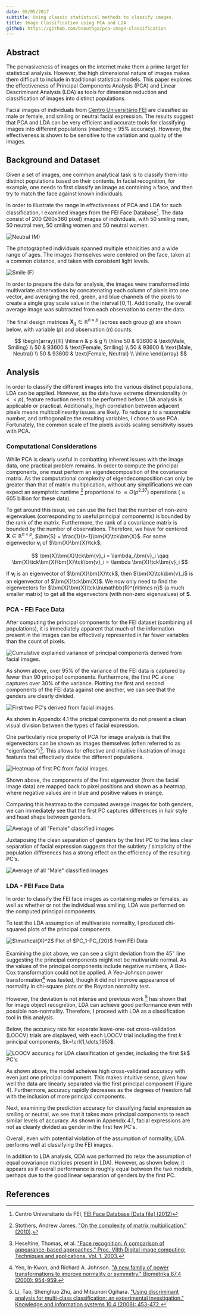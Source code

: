 ```yaml
---
date: 08/05/2017
subtitle: Using classic statistical methods to classify images.
title: Image Classification using PCA and LDA
github: https://github.com/bsouthga/pca-image-classification
---
```



## Abstract

The pervasiveness of images on the internet make them a prime target for statistical analysis. However, the high dimensional nature of images makes them difficult to include in traditional statistical models. This paper explores the effectiveness of Principal Components Analysis (PCA) and Linear Descriminant Analysis (LDA) as tools for dimension reduction and classification of images into distinct populations. 

Facial images of individuals from [Centro Universitário FEI](https://portal.fei.edu.br/) are classified as male or female, and smiling or neutral facial expression. The results suggest that PCA and LDA can be very efficient and accurate tools for classifying images into different populations (reaching $\approx$ 95% accuracy). However, the effectiveness is shown to be sensitive to the variation and quality of the images.

## Background and Dataset

Given a set of images, one common analytical task is to classify them into distinct populations based on their contents. In facial recognition, for example, one needs to first classify an image as containing a face, and then try to match the face against known individuals.

In order to illustrate the range in effectiveness of PCA and LDA for such classification, I examined images from the FEI Face Database[^feifacedatabse]. The data consist of 200 (260x360 pixel) images of individuals, with 50 smiling men, 50 neutral men, 50 smiling women and 50 neutral women.

![Neutral (M)](/assets/images/17a.jpg)

The photographed individuals spanned multiple ethnicities and a wide range of ages. The images themselves were centered on the face, taken at a common distance, and taken with consistent light levels.

![Smile (F)](/assets/images/39b.jpg)

In order to prepare the data for analysis, the images were transformed into multivariate observations by concatenating each column of pixels into one vector, and averaging the red, green, and blue channels of the pixels to create a single gray scale value in the interval $[0,1]$. Additionally, the overall average image was subtracted from each observation to center the data.

The final design matrices $\bm{X}_{g} \in \mathbb{R}^{n\times p}$ (across each group $g$) are shown below, with variable $(p)$ and observation $(n)$ counts.

$$
  \begin{array}{lll}
  \hline
  n & p & g \\
  \hline
   50  & 93600 & \text{Male, Smiling} \\
   50  & 93600 & \text{Female, Smiling} \\
   50  & 93600 & \text{Male, Neutral} \\
   50  & 93600 & \text{Female, Neutral} \\
  \hline
  \end{array}
$$

## Analysis

In order to classify the different images into the various distinct populations, LDA can be applied. However, as the data have extreme dimensionality ($n << p$), feature reduction needs to be performed before LDA analysis is applicable or practical. Additionally, high correlation between adjacent pixels means multicollinearity issues are likely. To reduce $p$ to a reasonable number, and orthogonalize the resulting variables, I chose to use PCA. Fortunately, the common scale of the pixels avoids scaling sensitivity issues with PCA.

### Computational Considerations

While PCA is clearly useful in combatting inherent issues with the image data, one practical problem remains. In order to compute the principal components, one must perform an eigendecomposition of the covariance matrix. As the computational complexity of eigendecomposition can only be greater than that of matrix multiplication, without any simplifications we can expect an asymptotic runtime [^stothers2010complexity] proportional to $\approx O(p^{2.37})$ operations ($\approx 605$ billion for these data).

To get around this issue, we can use the fact that the number of non-zero eigenvalues (corresponding to useful principal components) is bounded by the rank of the matrix. Furthermore, the rank of a covariance matrix is bounded by the number of observations. Therefore, we have for centered $\bm{X}\in\mathbb{R}^{n\times p}$, $\bm{S} = \frac{1}{n-1}\bm{X}\tck\bm{X}$. For some eigenvector $\bm{v}_i$ of $\bm{X}\bm{X}\tck$,

$$
  \bm{X}\bm{X}\tck\bm{v}_i = \lambda_i\bm{v}_i
\qaq      \bm{X}\tck\bm{X}\bm{X}\tck\bm{v}_i = \lambda \bm{X}\tck\bm{v}_i
$$

If $\bm{v}_i$ is an eigenvector of $\bm{X}\bm{X}\tck$, then $\bm{X}\tck\bm{v}_i$ is an eigenvector of $\bm{X}\tck\bm{X}$. We now only need to find the eigenvectors for $\bm{X}\bm{X}\tck\in\mathbb{R}^{n\times n}$ (a much smaller matrix) to get all the eigenvectors (with non-zero eigenvalues) of $\bm{S}$.

### PCA - FEI Face Data

After computing the principal components for the FEI dataset (combining all populations), it is immediately apparent that much of the information present in the images can be effectively represented in far fewer variables than the count of pixels.

![Cumulative explained variance of principal components derived from facial images.](/assets/images/eig_cum_variance.png)

As shown above, over 95% of the variance of the FEI data is captured by fewer than 90 principal components. Furthermore, the first PC alone captures over 30% of the variance. Plotting the first and second components of the FEI data against one another, we can see that the genders are clearly divided.

![First two PC's derived from facial images.](/assets/images/pc_pairs_gender_1_2.png)

As shown in Appendix 4.1 the pricipal components do not present a clean visual division between the types of facial expression.

One particularly nice property of PCA for image analysis is that the eigenvectors can be shown as images themselves (often referred to as "eigenfaces")[^heseltine2003face]. This allows for effective and intuitive illustration of image features that effectively divide the different populations.

![Heatmap of first PC from facial images.](/assets/images/eig_1_heatmap.png)

Shown above, the components of the first eigenvector (from the facial image data) are mapped back to pixel positions and shown as a heatmap, where negative values are in blue and positive values in orange.


Comparing this heatmap to the computed average images for both genders, we can immediately see that the first PC captures differences in hair style and head shape between genders.

![Average of all "Female" classified images](/assets/images/avg_female.jpg)

Juxtaposing the clean separation of genders by the first PC to the less clear separation of facial expression suggests that the subtlety / simplicity of the population differences has a strong effect on the efficiency of the resulting PC's.

![Average of all "Male" classified images](/assets/images/avg_male.jpg)


### LDA - FEI Face Data

In order to classify the FEI face images as containing males or females, as well as whether or not the individual was smiling, LDA was performed on the computed principal components.

To test the LDA assumption of multivariate normality, I produced chi-squared plots of the principal components.

![\$\\mathcal{X}^2\$ Plot of \$PC_1-PC_{20}\$ from FEI Data](/assets/images/chi-squared-face.png)

Examining the plot above, we can see a slight deviation from the $45^{\circ}$ line suggesting the principal components might not be mutivariate normal. As the values of the principal components include negative numbers, A Box-Cox transformation could not be applied. A Yeo-Johnson power transformation[^yeo2000new] was tested, though it did not improve appearance of normality in chi-square plots or the Royston normality test.

However, the deviation is not intense and previous work [^i2006using] has shown that for image object recognition, LDA can achieve good performance even with possible non-normality. Therefore, I proceed with LDA as a classification tool in this analysis.

Below, the accuracy rate for separate leave-one-out cross-validation (LOOCV) trials are displayed, with each LOOCV trial including the first $k$ principal components, $k=\crl{1,\dots,195}$.

![LOOCV accuracy for LDA classification of gender, including the first \$k\$ PC's](/assets/images/loo_lda_gender.png)

As shown above, the model acheives high cross-validated accuracy with even just one principal component. This makes intuitive sense, given how well the data are linearly separated via the first principal component (Figure 4). Furthermore, accuracy rapidly decreases as the degrees of freedom fall with the inclusion of more principal components.

Next, examining the prediction accuracy for classifying facial expression as smiling or neutral, we see that it takes more principal components to reach similar levels of accuracy. As shown in Appendix 4.1, facial expressions are not as cleanly divided as gender in the first few PC's.

Overall, even with potential violation of the assumption of normality, LDA performs well at classifying the FEI images.

In addition to LDA analysis, QDA was performed (to relax the assumption of equal covariance matricies present in LDA). However, as shown below, it appears as if overall performance is roughly equal between the two models, perhaps due to the good linear separation of genders by the first PC.

## References

[^feifacedatabse]: Centro Universitario da FEI, [FEI Face Database [Data file] (2012)](http://fei.edu.br/~cet/facedatabase.html)
[^stothers2010complexity]: Stothers, Andrew James. ["On the complexity of matrix multiplication." (2010)](https://era.ed.ac.uk/handle/1842/4734).
[^heseltine2003face]: Heseltine, Thomas, et al. ["Face recognition: A comparison of appearance-based approaches." Proc. VIIth Digital image computing: Techniques and applications. Vol. 1. 2003.](https://books.google.com/books?hl=en&lr=&id=oz-Sinxlj08C&oi=fnd&pg=PT91&dq=Face+recognition:+A+comparison+of+appearance-based+approaches&ots=y_rzICpXm_&sig=IpMyVHTGbzMet5JXRCpOAgomY6w#v=onepage&q=Face%20recognition%3A%20A%20comparison%20of%20appearance-based%20approaches&f=false)
[^yeo2000new]: Yeo, In‐Kwon, and Richard A. Johnson. ["A new family of power transformations to improve normality or symmetry." Biometrika 87.4 (2000): 954-959.](https://academic.oup.com/biomet/article-abstract/87/4/954/232908)
[^i2006using]: Li, Tao, Shenghuo Zhu, and Mitsunori Ogihara. ["Using discriminant analysis for multi-class classification: an experimental investigation." Knowledge and information systems 10.4 (2006): 453-472.](https://link.springer.com/article/10.1007/s10115-006-0013-y)
